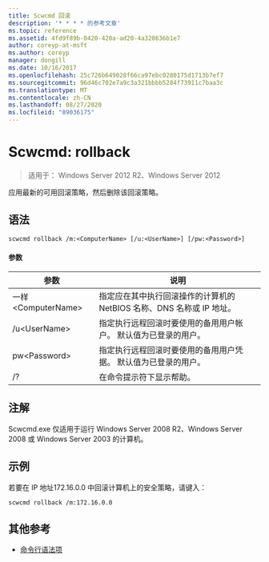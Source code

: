 ```yaml
---
title: Scwcmd 回滚
description: '* * * * 的参考文章'
ms.topic: reference
ms.assetid: 4fd9f89b-0420-420a-ad20-4a328636b1e7
author: coreyp-at-msft
ms.author: coreyp
manager: dongill
ms.date: 10/16/2017
ms.openlocfilehash: 25c726b649028f66ca97ebc0280175d1713b7ef7
ms.sourcegitcommit: 96d46c702e7a9c3a321bbbb5284f73911c7baa3c
ms.translationtype: MT
ms.contentlocale: zh-CN
ms.lasthandoff: 08/27/2020
ms.locfileid: "89036175"
---
```

# <a name="scwcmd-rollback"></a>Scwcmd: rollback

> 适用于： Windows Server 2012 R2、Windows Server 2012

应用最新的可用回滚策略，然后删除该回滚策略。

## <a name="syntax"></a>语法

```
scwcmd rollback /m:<ComputerName> [/u:<UserName>] [/pw:<Password>]
```

#### <a name="parameters"></a>参数

|参数|说明|
|---------|-----------|
|一样\<ComputerName>|指定应在其中执行回滚操作的计算机的 NetBIOS 名称、DNS 名称或 IP 地址。|
|/u\<UserName>|指定执行远程回滚时要使用的备用用户帐户。 默认值为已登录的用户。|
|pw\<Password>|指定执行远程回滚时要使用的备用用户凭据。 默认值为已登录的用户。|
|/?|在命令提示符下显示帮助。|

## <a name="remarks"></a>注解

Scwcmd.exe 仅适用于运行 Windows Server 2008 R2、Windows Server 2008 或 Windows Server 2003 的计算机。

## <a name="examples"></a>示例

若要在 IP 地址172.16.0.0 中回滚计算机上的安全策略，请键入：
```
scwcmd rollback /m:172.16.0.0
```

## <a name="additional-references"></a>其他参考

- [命令行语法项](command-line-syntax-key.md)
